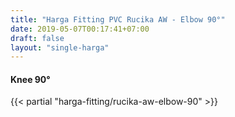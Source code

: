 ```yaml
---
title: "Harga Fitting PVC Rucika AW - Elbow 90°"
date: 2019-05-07T00:17:41+07:00
draft: false
layout: "single-harga"
---
```


#### Knee 90°

{{< partial "harga-fitting/rucika-aw-elbow-90" >}}
